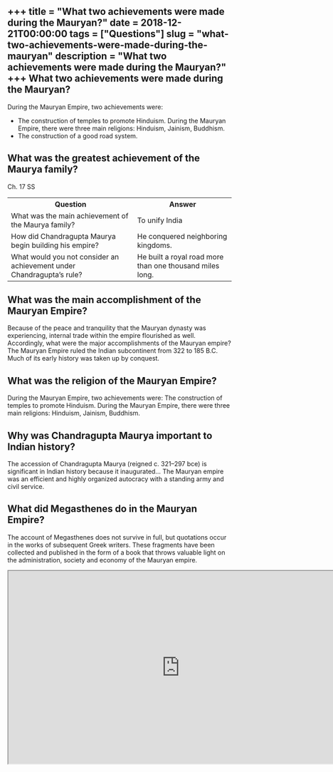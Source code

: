 +++
title = "What two achievements were made during the Mauryan?"
date = 2018-12-21T00:00:00
tags = ["Questions"]
slug = "what-two-achievements-were-made-during-the-mauryan"
description = "What two achievements were made during the Mauryan?"
+++
What two achievements were made during the Mauryan?
---------------------------------------------------

During the Mauryan Empire, two achievements were:

- The construction of temples to promote Hinduism. During the Mauryan Empire, there were three main religions: Hinduism, Jainism, Buddhism.
- The construction of a good road system.

What was the greatest achievement of the Maurya family?
-------------------------------------------------------

Ch. 17 SS

<table><tr><th>Question</th><th>Answer</th></tr><tr><td>What was the main achievement of the Maurya family?</td><td>To unify India</td></tr><tr><td>How did Chandragupta Maurya begin building his empire?</td><td>He conquered neighboring kingdoms.</td></tr><tr><td>What would you not consider an achievement under Chandragupta’s rule?</td><td>He built a royal road more than one thousand miles long.</td></tr></table>

What was the main accomplishment of the Mauryan Empire?
-------------------------------------------------------

Because of the peace and tranquility that the Mauryan dynasty was experiencing, internal trade within the empire flourished as well. Accordingly, what were the major accomplishments of the Mauryan empire? The Mauryan Empire ruled the Indian subcontinent from 322 to 185 B.C. Much of its early history was taken up by conquest.

What was the religion of the Mauryan Empire?
--------------------------------------------

During the Mauryan Empire, two achievements were: The construction of temples to promote Hinduism. During the Mauryan Empire, there were three main religions: Hinduism, Jainism, Buddhism.

Why was Chandragupta Maurya important to Indian history?
--------------------------------------------------------

The accession of Chandragupta Maurya (reigned c. 321–297 bce) is significant in Indian history because it inaugurated… The Mauryan empire was an efficient and highly organized autocracy with a standing army and civil service.

What did Megasthenes do in the Mauryan Empire?
----------------------------------------------

The account of Megasthenes does not survive in full, but quotations occur in the works of subsequent Greek writers. These fragments have been collected and published in the form of a book that throws valuable light on the administration, society and economy of the Mauryan empire.

<iframe allow="accelerometer; autoplay; clipboard-write; encrypted-media; gyroscope; picture-in-picture" allowfullscreen="" class="__youtube_prefs__  epyt-is-override  no-lazyload" data-no-lazy="1" data-origheight="433" data-origwidth="770" data-skipgform_ajax_framebjll="" height="433" id="_ytid_98067" loading="lazy" src="https://www.youtube.com/embed/Ed6UZtVTI64?enablejsapi=1&autoplay=0&cc_load_policy=0&cc_lang_pref=&iv_load_policy=1&loop=0&modestbranding=0&rel=1&fs=1&playsinline=0&autohide=2&theme=dark&color=red&controls=1&" title="YouTube player" width="770"></iframe>